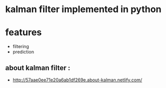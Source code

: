 # kalman filter implemented in python

# features
- filtering
- prediction


## about kalman filter : 
- http://57aae0ee71e20a6ab1df269e.about-kalman.netlify.com/
